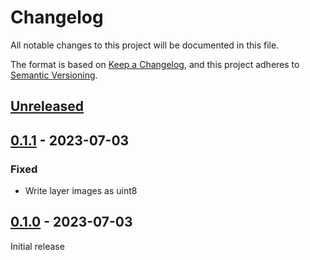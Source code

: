 # Changelog

All notable changes to this project will be documented in this file.

The format is based on [Keep a Changelog](https://keepachangelog.com/en/1.0.0/),
and this project adheres to [Semantic Versioning](https://semver.org/spec/v2.0.0.html).

## [Unreleased]

## [0.1.1] - 2023-07-03

### Fixed

- Write layer images as uint8

## [0.1.0] - 2023-07-03

Initial release

[unreleased]: https://github.com/TissUUmaps/raw2tmap/compare/v0.1.0...HEAD
[0.1.1]: https://github.com/TissUUmaps/raw2tmap/compare/v0.1.0...v0.1.1
[0.1.0]: https://github.com/TissUUmaps/raw2tmap/releases/tag/v0.1.0
